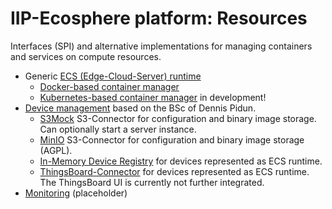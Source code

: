 # IIP-Ecosphere platform: Resources

Interfaces (SPI) and alternative implementations for managing containers and services on compute resources.

* Generic [ECS (Edge-Cloud-Server) runtime](https://github.com/iip-ecosphere/platform/tree/main/platform/resources/ecsRuntime/README.md)
    * [Docker-based container manager](https://github.com/iip-ecosphere/platform/tree/main/platform/resources/ecsRuntime.docker/README.md)
    * [Kubernetes-based container manager](https://github.com/iip-ecosphere/platform/tree/main/platform/resources/ecsRuntime.kubernetes/README.md) in development!
* [Device management](https://github.com/iip-ecosphere/platform/tree/main/platform/resources/deviceMgt/README.md) based on the BSc of Dennis Pidun.
     * [S3Mock](https://github.com/iip-ecosphere/platform/tree/main/platform/resources/deviceMgt.s3mock/README.md) S3-Connector for configuration and binary image storage. Can optionally start a server instance.
     * [MinIO](https://github.com/iip-ecosphere/platform/tree/main/platform/resources/deviceMgt.minio/README.md) S3-Connector for configuration and binary image storage (AGPL).
     * [In-Memory Device Registry](https://github.com/iip-ecosphere/platform/tree/main/platform/resources/deviceMgt.basicRegistry/README.md) for devices represented as ECS runtime.
     * [ThingsBoard-Connector](https://github.com/iip-ecosphere/platform/tree/main/platform/resources/deviceMgt.thingsboard/README.md) for devices represented as ECS runtime. The ThingsBoard UI is currently not further integrated.
* [Monitoring](https://github.com/iip-ecosphere/platform/tree/main/platform/resources/monitoring/README.md) (placeholder)
